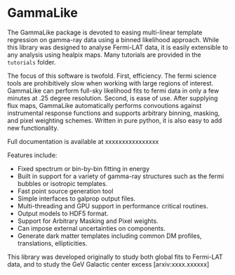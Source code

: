 # GammaLike

The GammaLike package is devoted to easing multi-linear template regression on gamma-ray data using a binned likelihood approach.  While this library was designed to analyse Fermi-LAT data, it is easily extensible to any analysis using healpix maps.  Many tutorials are provided in the `tutorials` folder. 

The focus of this software is twofold.  First, efficiency.  The fermi science tools are prohibitively slow when working with large regions of interest.  GammaLike can perform full-sky likelihood fits to fermi data in only a few minutes at .25 degree resolution.  Second, is ease of use.  After supplying flux maps, GammaLike automatically performs convoutions against instrumental response functions and supports arbitrary binning, masking, and pixel weighting schemes.  Written in pure python, it is also easy to add new functionality.

Full documentation is available at xxxxxxxxxxxxxxxx


Features include:
- Fixed spectrum or bin-by-bin fitting in energy
- Built in support for a variety of gamma-ray structures such as the fermi bubbles or isotropic templates. 
- Fast point source generation tool
- Simple interfaces to galprop output files. 
- Multi-threading and GPU support in performance critical routines.
- Output models to HDF5 format. 
- Support for Arbitrary Masking and Pixel weights. 
- Can impose external uncertainties on components. 
- Generate dark matter templates including common DM profiles, translations, ellipticities. 

This library was developed originally to study both global fits to Fermi-LAT data, and to study the GeV Galactic center excess [arxiv:xxxx.xxxxxx]

